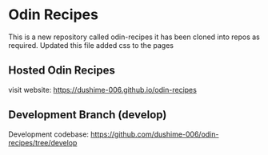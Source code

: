 # Odin Recipes
This is a new repository called odin-recipes
it has been cloned into repos as required.
Updated this file
added css to the pages

## Hosted Odin Recipes 
visit website: https://dushime-006.github.io/odin-recipes

## Development Branch (develop) 
Development codebase: https://github.com/dushime-006/odin-recipes/tree/develop
